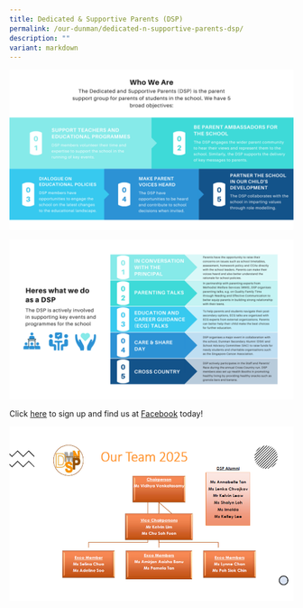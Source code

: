 ```yaml
---
title: Dedicated & Supportive Parents (DSP)
permalink: /our-dunman/dedicated-n-supportive-parents-dsp/
description: ""
variant: markdown
---
```

![](/images/DSP/1%20v2.png)

![](/images/DSP/v_2.png)

Click [here](https://forms.gle/eB9TERe6fGzCWyQ3A)&nbsp;to sign up and find us at&nbsp;<a href="https://www.facebook.com/DunmanDSP?fref=ts" target="_blank">Facebook</a>&nbsp;today!

![](/images/Screenshot_DSP.png)